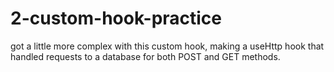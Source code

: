 # 2-custom-hook-practice

got a little more complex with this custom hook, making a useHttp hook that handled requests to a database for both POST and GET methods.
